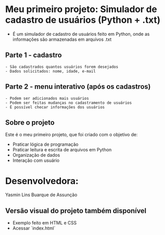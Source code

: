 # Meu primeiro projeto: Simulador de cadastro de usuários (Python + .txt)

- É um simulador de cadastro de usuários feito em Python, onde as informações são armazenadas em arquivos .txt

## Parte 1 - cadastro
    - São cadastrados quantos usuários forem desejados
    - Dados solicitados: nome, idade, e-mail

## Parte 2 - menu interativo (após os cadastros)
    - Podem ser adicionados mais usuários
    - Podem ser feitas mudanças no cadastramento de usuários
    - É possível checar informações dos usuários


## Sobre o projeto
Este é o meu primeiro projeto, que foi criado com o objetivo de:
- Praticar lógica de programação
- Praticar leitura e escrita de arquivos em Python
- Organização de dados
- Interação com usuário
# Desenvolvedora:
Yasmin Lins Buarque de Assunção 

## Versão visual do projeto também disponível
- Exemplo feito em HTML e CSS
- Acessar `index.html´
